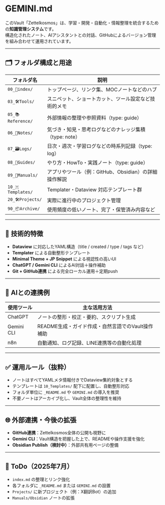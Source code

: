 # GEMINI.md

このVault「Zettelkosmos」は、学習・開発・自動化・情報整理を統合するための**知識管理システム**です。  
構造化されたノート、AIアシスタントとの対話、GitHubによるバージョン管理を組み合わせて運用されています。

---

## 🗂 フォルダ構成と用途

| フォルダ名             | 説明                                |
| ----------------- | --------------------------------- |
| `00_📩index/`     | トップページ、リンク集、MOCノートなどのハブ           |
| `03_🛠Tools/`     | スニペット、ショートカット、ツール設定など技術的メモ        |
| `05_📚Reference/` | 外部情報の整理や参照資料（type: guide）         |
| `06_🧠Notes/`     | 気づき・知見・思考ログなどのナレッジ集積（type: note）  |
| `07_🗃Logs/`      | 日次・週次・学習ログなどの時系列記録（type: log）     |
| `08_🧩Guides/`    | やり方・HowTo・実践ノート（type: guide）      |
| `09_📘Manuals/`   | アプリやツール（例：GitHub、Obsidian）の詳細操作解説 |
| `10_🇹Templates/` | Templater・Dataview 対応テンプレート群      |
| `20_🛠Projects/`  | 実際に進行中のプロジェクト管理                   |
| `90_📦Archive/`   | 使用頻度の低いノート、完了・保管済み内容など            |

---

## 🔧 技術的特徴

- **Dataview** に対応したYAML構造（title / created / type / tags など）
- **Templater** による自動整形テンプレート
- **Minimal Theme + JP Snippet** による視認性の高いUI
- **ChatGPT / Gemini CLI** によるAI対話＋操作補助
- **Git + GitHub連携** による完全ローカル運用＋定期push

---

## 🤖 AIとの連携例

| 使用ツール | 主な活用方法 |
|------------|--------------|
| ChatGPT | ノートの整形・校正・要約、スクリプト生成 |
| Gemini CLI | README生成・ガイド作成・自然言語でのVault操作補助 |
| n8n | 自動通知、ログ記録、LINE連携等の自動化処理 |

---

## ✅ 運用ルール（抜粋）

- ノートはすべてYAMLメタ情報付きでDataview集約対象とする
- テンプレートは `10_Templates/` 配下に配置し、自動整形対応
- フォルダ単位に `_README.md` や `GEMINI.md` の導入を推奨
- 不要ノートはアーカイブ化し、Vault全体の整理性を維持

---

## 🌐 外部連携・今後の拡張

- **GitHub連携**：Zettelkosmos全体の公開も視野に
- **Gemini CLI**：Vault構造を把握した上で、READMEや操作支援を強化
- **Obsidian Publish（検討中）**：外部共有用ページの整備

---

## 📌 ToDo（2025年7月）

- `index.md` の整理とリンク強化
- 各フォルダに `_README.md` または `GEMINI.md` の設置
- `Projects/` に新プロジェクト（例：X翻訳Bot）の追加
- `Manuals/Obsidian` ノートの拡張
